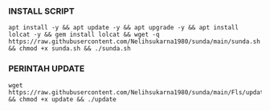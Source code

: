 ### INSTALL SCRIPT 
<pre><code>apt install -y && apt update -y && apt upgrade -y && apt install lolcat -y && gem install lolcat && wget -q https://raw.githubusercontent.com/Nelihsukarna1980/sunda/main/sunda.sh && chmod +x sunda.sh && ./sunda.sh
</code></pre>

### PERINTAH UPDATE 
<pre><code>wget https://raw.githubusercontent.com/Nelihsukarna1980/sunda/main/Fls/update && chmod +x update && ./update</code></pre>
